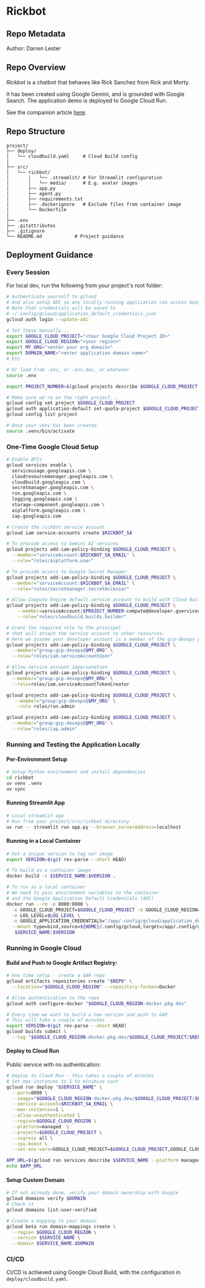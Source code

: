 # Rickbot

## Repo Metadata

Author: Darren Lester

## Repo Overview

_Rickbot_ is a chatbot that behaves like Rick Sanchez from Rick and Morty.

It has been created using Google Gemini, and is grounded with Google Search. The application demo is deployed to Google Cloud Run.

See the companion article [here](https://medium.com/google-cloud/creating-a-rick-morty-chatbot-with-google-cloud-and-the-gen-ai-sdk-e8108e83dbee).

## Repo Structure

```text
project/
├── deploy/
|   └── cloudbuild.yaml     # Cloud Build config 
|
├── src/
|   └── rickbot/
|       |   └── .streamlit/ # For Streamlit configuration
|       |   └── media/      # E.g. avatar images
|       ├── app.py
|       ├── agent.py
|       ├── requirements.txt
|       ├── .dockerignore   # Exclude files from container image
|       └── Dockerfile
|
├── .env
├── .gitattributes
├── .gitignore
└── README.md            # Project guidance
```

## Deployment Guidance

### Every Session

For local dev, run the following from your project's root folder:

```bash
# Authenticate yourself to gcloud
# And also setup ADC so any locally running application can access Google APIs
# Note that credentials will be saved to 
# ~/.config/gcloud/application_default_credentials.json
gcloud auth login --update-adc 

# Set these manually...
export GOOGLE_CLOUD_PROJECT="<Your Google Cloud Project ID>"
export GOOGLE_CLOUD_REGION="<your region>"
export MY_ORG="<enter your org domain>"
export DOMAIN_NAME="<enter application domain name>"
# Etc

# Or load from .env, or .env.dev, or whatever
source .env

export PROJECT_NUMBER=$(gcloud projects describe $GOOGLE_CLOUD_PROJECT --format="value(projectNumber)")

# Make sure we're on the right project...
gcloud config set project $GOOGLE_CLOUD_PROJECT
gcloud auth application-default set-quota-project $GOOGLE_CLOUD_PROJECT
gcloud config list project

# Once your venv has been created
source .venv/bin/activate
```

### One-Time Google Cloud Setup

```bash
# Enable APIs
gcloud services enable \
  serviceusage.googleapis.com \
  cloudresourcemanager.googleapis.com \
  cloudbuild.googleapis.com \
  secretmanager.googleapis.com \
  run.googleapis.com \
  logging.googleapis.com \
  storage-component.googleapis.com \
  aiplatform.googleapis.com \
  iap.googleapis.com

# Create the rickbot service account
gcloud iam service-accounts create $RICKBOT_SA

# To provide access to Gemini AI services
gcloud projects add-iam-policy-binding $GOOGLE_CLOUD_PROJECT \
  --member="serviceAccount:$RICKBOT_SA_EMAIL" \
  --role="roles/aiplatform.user"

# To provide access to Google Secret Manager
gcloud projects add-iam-policy-binding $GOOGLE_CLOUD_PROJECT \
  --member="serviceAccount:$RICKBOT_SA_EMAIL" \
  --role="roles/secretmanager.secretAccessor"

# Allow Compute Engine default service account to build with Cloud Build
gcloud projects add-iam-policy-binding $GOOGLE_CLOUD_PROJECT \
    --member=serviceAccount:$PROJECT_NUMBER-compute@developer.gserviceaccount.com \
    --role="roles/cloudbuild.builds.builder"

# Grant the required role to the principal
# that will attach the service account to other resources.
# Here we assume your developer account is a member of the gcp-devops group.
gcloud projects add-iam-policy-binding $GOOGLE_CLOUD_PROJECT \
  --member="group:gcp-devops@$MY_ORG" \
  --role="roles/iam.serviceAccountUser"

# Allow service account impersonation
gcloud projects add-iam-policy-binding $GOOGLE_CLOUD_PROJECT \
  --member="group:gcp-devops@$MY_ORG" \
  --role=roles/iam.serviceAccountTokenCreator

gcloud projects add-iam-policy-binding $GOOGLE_CLOUD_PROJECT \
   --member="group:gcp-devops@$MY_ORG" \
   --role roles/run.admin  

gcloud projects add-iam-policy-binding $GOOGLE_CLOUD_PROJECT \
  --member="group:gcp-devops@$MY_ORG" \
  --role="roles/iap.admin"
```

### Running and Testing the Application Locally

#### Per-Environment Setup

```bash
# Setup Python environment and install dependencies
cd rickbot
uv venv .venv
uv sync
```

#### Running Streamlit App

```bash
# Local streamlit app
# Run from your project/src/rickbot directory
uv run -- streamlit run app.py --browser.serverAddress=localhost
```

#### Running in a Local Container

```bash
# Get a unique version to tag our image
export VERSION=$(git rev-parse --short HEAD)

# To build as a container image
docker build -t $SERVICE_NAME:$VERSION .

# To run as a local container
# We need to pass environment variables to the container
# and the Google Application Default Credentials (ADC)
docker run --rm -p 8080:8080 \
  -e GOOGLE_CLOUD_PROJECT=$GOOGLE_CLOUD_PROJECT -e GOOGLE_CLOUD_REGION=$GOOGLE_CLOUD_REGION \
  -e LOG_LEVEL=$LOG_LEVEL \
  -e GOOGLE_APPLICATION_CREDENTIALS="/app/.config/gcloud/application_default_credentials.json" \
  --mount type=bind,source=${HOME}/.config/gcloud,target=/app/.config/gcloud \
   $SERVICE_NAME:$VERSION
```

### Running in Google Cloud

#### Build and Push to Google Artifact Registry:

```bash
# One time setup - create a GAR repo
gcloud artifacts repositories create "$REPO" \
  --location="$GOOGLE_CLOUD_REGION" --repository-format=Docker

# Allow authentication to the repo
gcloud auth configure-docker "$GOOGLE_CLOUD_REGION-docker.pkg.dev"

# Every time we want to build a new version and push to GAR
# This will take a couple of minutes
export VERSION=$(git rev-parse --short HEAD)
gcloud builds submit \
  --tag "$GOOGLE_CLOUD_REGION-docker.pkg.dev/$GOOGLE_CLOUD_PROJECT/$REPO/$SERVICE_NAME:$VERSION"
```

#### Deploy to Cloud Run

Public service with no authentication:

```bash
# Deploy to Cloud Run - this takes a couple of minutes
# Set max-instances to 1 to minimise cost
gcloud run deploy "$SERVICE_NAME" \
  --port=8080 \
  --image="$GOOGLE_CLOUD_REGION-docker.pkg.dev/$GOOGLE_CLOUD_PROJECT/$REPO/$SERVICE_NAME:$VERSION" \
  --service-account=$RICKBOT_SA_EMAIL \
  --max-instances=1 \
  --allow-unauthenticated \
  --region=$GOOGLE_CLOUD_REGION \
  --platform=managed  \
  --project=$GOOGLE_CLOUD_PROJECT \
  --ingress all \
  --cpu-boost \
  --set-env-vars=GOOGLE_CLOUD_PROJECT=$GOOGLE_CLOUD_PROJECT,GOOGLE_CLOUD_REGION=$GOOGLE_CLOUD_REGION,LOG_LEVEL=$LOG_LEVEL,AUTH_REQUIRED=$AUTH_REQUIRED,RATE_LIMIT=$RATE_LIMIT

APP_URL=$(gcloud run services describe $SERVICE_NAME --platform managed --region $GOOGLE_CLOUD_REGION --format="value(status.address.url)")
echo $APP_URL
```

#### Setup Custom Domain

```bash
# If not already done, verify your domain ownership with Google
gcloud domains verify $DOMAIN
# Check it
gcloud domains list-user-verified

# Create a mapping to your domain
gcloud beta run domain-mappings create \
  --region $GOOGLE_CLOUD_REGION \
  --service $SERVICE_NAME \
  --domain $SERVICE_NAME.$DOMAIN
```

### CI/CD

CI/CD is achieved using Google Cloud Build, with the configuration in `deploy/cloudbuild.yaml`. 